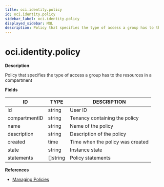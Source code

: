 ```yaml
---
title: oci.identity.policy
id: oci.identity.policy
sidebar_label: oci.identity.policy
displayed_sidebar: MQL
description: Policy that specifies the type of access a group has to the resources in a compartment
---
```


# oci.identity.policy

**Description**

Policy that specifies the type of access a group has to the resources in a compartment

**Fields**

| ID            | TYPE             | DESCRIPTION                      |
| ------------- | ---------------- | -------------------------------- |
| id            | string           | User ID                          |
| compartmentID | string           | Tenancy containing the policy    |
| name          | string           | Name of the policy               |
| description   | string           | Description of the policy        |
| created       | time             | Time when the policy was created |
| state         | string           | Instance state                   |
| statements    | &#91;&#93;string | Policy statements                |

**References**

- [Managing Policies](https://docs.oracle.com/en-us/iaas/Content/Identity/Tasks/managingpolicies.htm)
